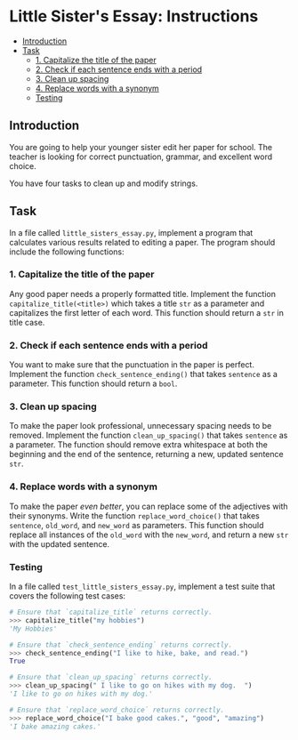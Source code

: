 # Little Sister's Essay: Instructions

- [Introduction](#introduction)
- [Task](#task)
  - [1. Capitalize the title of the paper](#1-capitalize-the-title-of-the-paper)
  - [2. Check if each sentence ends with a period](#2-check-if-each-sentence-ends-with-a-period)
  - [3. Clean up spacing](#3-clean-up-spacing)
  - [4. Replace words with a synonym](#4-replace-words-with-a-synonym)
  - [Testing](#testing)

## Introduction

You are going to help your younger sister edit her paper for school. The teacher
is looking for correct punctuation, grammar, and excellent word choice.

You have four tasks to clean up and modify strings.

## Task

In a file called `little_sisters_essay.py`, implement a program that calculates
various results related to editing a paper. The program should include the
following functions:

### 1. Capitalize the title of the paper

Any good paper needs a properly formatted title. Implement the function
`capitalize_title(<title>)` which takes a title `str` as a parameter and
capitalizes the first letter of each word. This function should return a `str`
in title case.

### 2. Check if each sentence ends with a period

You want to make sure that the punctuation in the paper is perfect. Implement
the function `check_sentence_ending()` that takes `sentence` as a parameter.
This function should return a `bool`.

### 3. Clean up spacing

To make the paper look professional, unnecessary spacing needs to be removed.
Implement the function `clean_up_spacing()` that takes `sentence` as a
parameter. The function should remove extra whitespace at both the beginning and
the end of the sentence, returning a new, updated sentence `str`.

### 4. Replace words with a synonym

To make the paper _even better_, you can replace some of the adjectives with
their synonyms. Write the function `replace_word_choice()` that takes
`sentence`, `old_word`, and `new_word` as parameters. This function should
replace all instances of the `old_word` with the `new_word`, and return a new
`str` with the updated sentence.

### Testing

In a file called `test_little_sisters_essay.py`, implement a test suite that
covers the following test cases:

```python
# Ensure that `capitalize_title` returns correctly.
>>> capitalize_title("my hobbies")
'My Hobbies'

# Ensure that `check_sentence_ending` returns correctly.
>>> check_sentence_ending("I like to hike, bake, and read.")
True

# Ensure that `clean_up_spacing` returns correctly.
>>> clean_up_spacing(" I like to go on hikes with my dog.  ")
'I like to go on hikes with my dog.'

# Ensure that `replace_word_choice` returns correctly.
>>> replace_word_choice("I bake good cakes.", "good", "amazing")
'I bake amazing cakes.'
```
